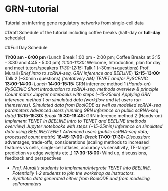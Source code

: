 # GRN-tutorial
Tutorial on inferring gene regulatory networks from single-cell data

#Draft Schedule of the tutorial
including coffee breaks (half-day or **full-day** schedule)

##Full Day Schedule

**11:00 am - 6:00 pm** (Lunch Break 1:00 pm - 2:00 pm; Coffee Breaks at 3:15 - 3:30 and 4:45 - 5:00 pm)
*11:00-11:30:* Welcome, Introduction, plan for day and meet tutors/speakers
*11:30-12:15:* Talk 1 (~30min+questions)
    Prof. Murali (*Brief intro to scRNA-seq, GRN inference and BEELINE*)
**12:15-13:00:** Talk 2 (~30min+questions)
    *(tentatively AM) TENET and/or PySCENIC*
**13:00-14:00:** *Lunch*
**14:00-15:15:** GRN inference method 1 (*Hands-on*)
    *PySCENIC*
    *Short introduction to scRNA-seq, methods overview &amp; principle*
    *Count matrix*
    *Jupyter notebooks with steps (~15-25min)*
    *Applying GRN inference method 1 on simulated data (workflow and let users run
themselves). Simulated data from BoolODE as well as modelled scRNA-seq
parameters*
    *Advanced users (running GRN inference on public scRNA-seq data)*
**15:15-15:30:** *Break*
**15:30-16:45:** GRN inference method 2 (Hands-on)
    *Implement TENET in BEELINE*
    *Intro to TENET and BEELINE (methods overview)*
    *Jupyter notebooks with steps (~15-25min)*
    *Inference on simulated data using BEELINE/TENET*
    *Advanced users (public scRNA-seq data; processed count matrix)*
**16:45-17:00:** *Break*
**17:00-17:30:** *Discussion:* advantages, trade-offs, considerations (scaling methods to increased features vs cells, single-cell atlases, accuracy vs sensitivity, TF-target prediction vs
edge weights etc.,)
**17:30-18:00:** Wind up, discussions, feedback and perspectives

- *Prof. Murali’s students to implement/integrate TENET into BEELINE. Potentially 1-2 students to join the workshop as instructors.*
- *Synthetic data generated either from BoolODE and from modelling scParameters*
